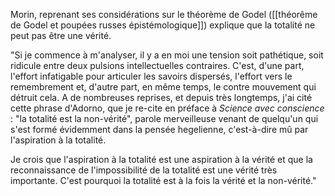 Morin, reprenant ses considérations sur le théorème de Godel ([[théorême de Godel et poupées russes épistémologique]]) explique que la totalité ne peut pas être une vérité.

"Si je commence à m'analyser, il y a en moi une tension soit pathétique, soit ridicule entre deux pulsions intellectuelles contraires. C'est, d'une part, l'effort infatigable pour articuler les savoirs dispersés, l'effort vers le remembrement et, d'autre part, en même temps, le contre mouvement qui détruit cela. A de nombreuses reprises, et depuis très longtemps, j'ai cité cette phrase d'Adorno, que je re-cite en préface à *Science avec conscience* : "la totalité est la non-vérité", parole merveilleuse venant de quelqu'un qui s'est formé évidemment dans la pensée hegelienne, c'est-à-dire mû par l'aspiration à la totalité.

Je crois que l'aspiration à la totalité est une aspiration à la vérité et que la reconnaissance de l'impossibilité de la totalité est une vérité très importante. C'est pourquoi la totalité est à la fois la vérité et la non-vérité."